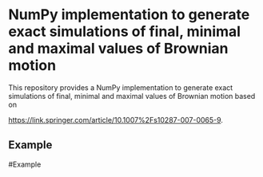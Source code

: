# NumPy implementation to generate exact simulations of final, minimal and maximal values of Brownian motion

This repository provides a NumPy implementation to generate exact simulations of final, minimal and maximal values of Brownian motion based on 

https://link.springer.com/article/10.1007%2Fs10287-007-0065-9.


## Example
#Example



